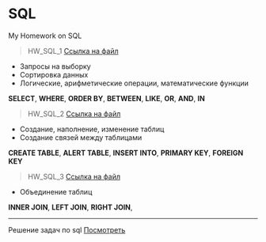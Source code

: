 # SQL
My Homework on SQL

> HW_SQL_1 [Ссылка на файл](https://github.com/GalinaMolchanova/SQL/blob/main/HW_SQL_.1.sql)

- Запросы на выборку
- Сортировка данных
- Логические, арифметические операции, математические функции

**SELECT**, **WHERE**, **ORDER BY**, **BETWEEN**, **LIKE**, **OR**, **AND**, **IN**

> HW_SQL_2 [Ссылка на файл](https://github.com/GalinaMolchanova/SQL/blob/main/HW_SQL_2.sql)

- Создание, наполнение, изменение таблиц
- Создание связей между таблицами

**CREATE TABLE**, **ALERT TABLE**, **INSERT INTO**, **PRIMARY KEY**, **FOREIGN KEY**

> HW_SQL_3 [Ссылка на файл](https://github.com/GalinaMolchanova/SQL/blob/main/HW_SQL_3.sql)

- Объединение таблиц

**INNER JOIN**, **LEFT JOIN**, **RIGHT JOIN**, 

---
Решение задач  по sql [Посмотреть](https://github.com/GalinaMolchanova/SQL/blob/main/Tasks_sql.sql)
